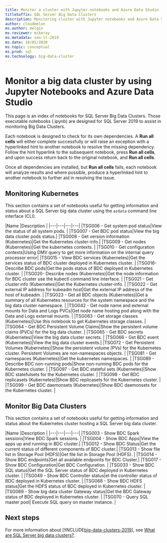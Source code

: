 ```yaml
---
title: Monitor a cluster with Jupyter notebooks and Azure Data Studio
titleSuffix: SQL Server Big Data Clusters
description: Monitoring cluster with Jupyter notebooks and Azure Data Studio on SQL Server 2019 Big Data Clusters.
author: cloudmelon
ms.author: melqin
ms.reviewer: mikeray
ms.metadata: seo-lt-2019
ms.date: 10/01/2020
ms.topic: conceptual
ms.prod: sql
ms.technology: big-data-cluster
---
```


# Monitor a big data cluster by using Jupyter Notebooks and Azure Data Studio

This page is an index of notebooks for SQL Server Big Data Clusters. Those executable notebooks (.ipynb) are designed for SQL Server 2019 to assist in monitoring Big Data Clusters.

Each notebook is designed to check for its own dependencies. A **Run all cells** will either complete successfully or will raise an exception with a hyperlinked hint to another notebook to resolve the missing dependency. Follow the hint hyperlink to the subsequent notebook, press **Run all cells**, and upon success return back to the original notebook, and **Run all cells**.

Once all dependencies are installed, but **Run all cells** fails, each notebook will analyze results and where possible, produce a hyperlinked hint to another notebook to further aid in resolving the issue.


## Monitoring Kubernetes

This section contains a set of notebooks useful for getting information and status about a SQL Server big data cluster using the `azdata` command line interface (CLI).

|Name |Description |
|---|---|---|---|
|TSG006 - Get system pod status|View the status of all system pods. |
|TSG007 - Get BDC pod status|View the big data cluster pods status.|
|TSG008 - Get version information (Kubernetes)|Get the Kubernetes cluster-info.|
|TSG009 - Get nodes (Kubernetes)|Get the kubernetes contexts. |
|TSG010 - Get configuration contexts|Using DMV query to get more information on the internal query processor error|
|TSG015 - View BDC services (Kubernetes)|Get the services status of BDC cluster deployed in Kubernetes cluster. |
|TSG016- Describe BDC pods|Get the pods status of BDC deployed in Kubernetes cluster. |
|TSG020- Describe nodes (Kubernetes)|Get the node information for BDC cluster  use the kubectl command line interface. |
|TSG021 - Get cluster info (Kubernetes)|Get the Kubernetes cluster-info. |
|TSG022 - Get external IP address for kubeadm host|Get the external IP address of the host of kubeadm. |
|TSG023 - Get all BDC objects (Kubernetes)|Get a summary of all Kubernetes resources for the system namespace and the big data cluster namespace. |
|TSG042 - Get node name and external mounts for Data and Logs PVCs|Get node name hosting pod along with the Data and Logs external mounts. |
|TSG063 - Get storage classes (Kubernetes)|Use this notebook to get Kubernetes storage classes. |
|TSG064 - Get BDC Persistent Volume Claims|Show the persistent volume claims (PVCs) for the big data cluster. |
|TSG065 - Get BDC secrets (Kubernetes)|View the big data cluster secrets. |
|TSG066 - Get BDC event (Kubernetes)|View the big data cluster events.|
|TSG072 - Get Persistent Volumes (Kubernetes)|Show the persistent volume (PVs) for the Kubernetes cluster. Persistent Volumes are non-namespaces objects. |
|TSG081 - Get namespaces (Kubernetes)|Get the kubernetes namespaces. |
|TSG089 - Describe BDC non-running pods|Show non-running BDC pods for the Kubernetes cluster. |
|TSG097 - Get BDC stateful sets (Kubernetes)|Show BDC statefulsets for the Kubernetes cluster. |
|TSG098 - Get BDC replicasets (Kubernetes)|Show BDC replicasets for the Kubernetes cluster. |
|TSG099 - Get BDC daemonsets (Kubernetes)|Show BDC daemonsets for the Kubernetes cluster. |


## Monitor Big Data Clusters 

This section contains a set of notebooks useful for getting information and status about the Kubernetes cluster hosting a SQL Server big data cluster.

|Name |Description |
|---|---|---|---|
|TSG003 - Show BDC Spark sessions|View BDC Spark sessions. |
|TSG004 - Show BDC Apps|View the apps up and running in BDC cluster.|
|TSG012 - Show BDC Status|Get the current status of different components of BDC cluster.|
|TSG013 - Show file list in Storage Pool (HDFS)|Get file list in Storage Pool (HDFS). |
|TSG014 - Show BDC endpoints|Get all available endpoints for BDC Cluster.|
|TSG017 - Show BDC Configuration|Get BDC Configuration. |
|TSG033 - Show BDC SQL status|Get the SQL Server status of BDC deployed in Kubernetes cluster. |
|TSG049 - Show BDC Controller status|et the controller status of BDC deployed in Kubernetes cluster. |
|TSG068 - Show BDC HDFS status|Get the HDFS status of BDC deployed in Kubernetes cluster. |
|TSG069 - Show big data cluster Gateway status|Get the BDC Gateway status of BDC deployed in Kubernetes cluster. |
|TSG070 - Query SQL master pool| Execute SQL query on master instance. |

## Next steps

For more information about [!INCLUDE[big-data-clusters-2019](../includes/ssbigdataclusters-ss-nover.md)], see [What are SQL Server big data clusters?](big-data-cluster-overview.md).

